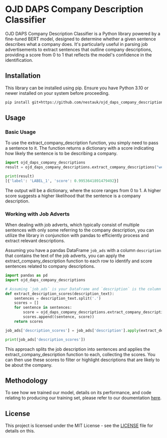 # OJD DAPS Company Description Classifier

OJD DAPS Company Description Classifier is a Python library powered by a fine-tuned BERT model, designed to determine whether a given sentence describes what a company does. It's particularly useful in parsing job advertisements to extract sentences that outline company descriptions, providing a score from 0 to 1 that reflects the model's confidence in the identification.

## Installation

This library can be installed using pip. Ensure you have Python 3.10 or newer installed on your system before proceeding.

```bash
pip install git+https://github.com/nestauk/ojd_daps_company_descriptions.git
```

## Usage

### Basic Usage

To use the extract_company_description function, you simply need to pass a sentence to it. The function returns a dictionary with a score indicating how likely the sentence is to be describing a company.

```python
import ojd_daps_company_descriptions
result = ojd_daps_company_descriptions.extract_company_descriptions("we are a manufactoring organisation")

print(result)
[{'label': 'LABEL_1', 'score': 0.9953641891479492}]
```

The output will be a dictionary, where the score ranges from 0 to 1. A higher score suggests a higher likelihood that the sentence is a company description.

### Working with Job Adverts

When dealing with job adverts, which typically consist of multiple sentences with only some referring to the company description, you can utilize the library in conjunction with pandas to efficiently process and extract relevant descriptions.

Assuming you have a pandas DataFrame `job_ads` with a column `description` that contains the text of the job adverts, you can apply the extract_company_description function to each row to identify and score sentences related to company descriptions.


```python
import pandas as pd
import ojd_daps_company_descriptions

# Assuming `job_ads` is your DataFrame and `description` is the column with job descriptions
def extract_description_scores(description_text):
    sentences = description_text.split('.')
    scores = []
    for sentence in sentences:
        score = ojd_daps_company_descriptions.extract_company_description(sentence)[0]['score']
        scores.append((sentence, score))
    return scores

job_ads['description_scores'] = job_ads['description'].apply(extract_description_scores)

print(job_ads['description_scores'])
```

This approach splits the job description into sentences and applies the extract_company_description function to each, collecting the scores. You can then use these scores to filter or highlight descriptions that are likely to be about the company.

## Methodology

To see how we trained our model, details on its performance, and code relating to producing our training set, please refer to our doumentation [here](https://github.com/nestauk/ojd_daps_language_models/company_descriptions/README.md).

## License

This project is licensed under the MIT License - see the [LICENSE](LICENSE) file for details on this.
